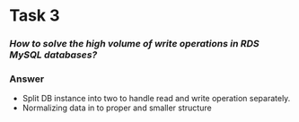 # Task 3

### _How to solve the high volume of write operations in RDS MySQL databases?_

### Answer

- Split DB instance into two to handle read and write operation separately.
- Normalizing data in to proper and smaller structure
